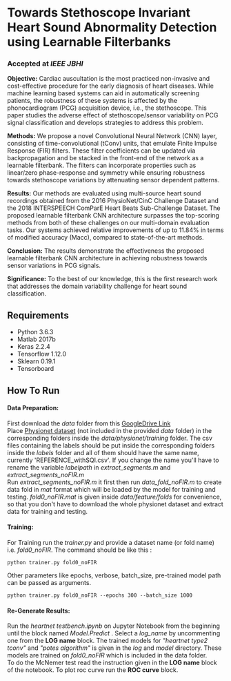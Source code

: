 # Towards Stethoscope Invariant Heart Sound Abnormality Detection using Learnable Filterbanks
### Accepted at *IEEE JBHI*

**Objective:** Cardiac auscultation is the most practiced non-invasive and cost-effective procedure for the early diagnosis
of heart diseases. While machine learning based systems can aid in automatically screening patients, the robustness of these systems is affected by the phonocardiogram (PCG) acquisition device, i.e., the stethoscope. This paper studies the adverse effect of stethoscope/sensor variability on PCG signal classification and develops strategies to address this problem.

**Methods:** We propose a novel Convolutional Neural Network (CNN) layer, consisting of time-convolutional (tConv) units, that emulate Finite Impulse Response (FIR) filters. These filter coefficients can be updated via backpropagation and be stacked in the front-end of the network as a learnable filterbank. The filters can incorporate properties such as linear/zero phase-response and symmetry while ensuring robustness towards stethoscope variations by attenuating sensor dependent patterns.

**Results:** Our methods are evaluated using multi-source heart sound recordings obtained from the 2016 PhysioNet/CinC Challenge Dataset and the 2018 INTERSPEECH ComParE Heart Beats Sub-Challenge Dataset. The proposed learnable filterbank CNN architecture surpasses the top-scoring methods from both of these challenges on our multi-domain evaluation tasks. Our systems achieved relative improvements of up to 11.84% in terms of modified accuracy (Macc), compared to state-of-the-art methods.

**Conclusion:** The results demonstrate the effectiveness the proposed learnable filterbank CNN architecture in achieving robustness towards sensor variations in PCG signals.

**Significance:** To the best of our knowledge, this is the first research work that addresses the domain variability challenge for heart sound classification.

## Requirements
* Python 3.6.3
* Matlab 2017b
* Keras 2.2.4
* Tensorflow 1.12.0
* Sklearn 0.19.1
* Tensorboard

## How To Run
#### Data Preparation:
 First download the *data* folder from this [GoogleDrive Link](https://drive.google.com/open?id=1MPBhemO6XeDfjIm5-SOQUGvmzIl0Hx03)<br />
Place [Physionet dataset](https://physionet.org/content/challenge-2016/1.0.0/#files) (not included in the provided *data* folder) in the corresponding folders inside the *data/physionet/training* folder.
The csv files containing the labels should be put inside the corresponding folders inside the *labels* folder and all of them should have the same name, currently 'REFERENCE_withSQI.csv'. 
If you change the name you'll have to rename the variable *labelpath* in  *extract_segments.m* and *extract_segments_noFIR.m*<br /> 
Run *extract_segments_noFIR.m* it first then run *data_fold_noFIR.m* to create data fold in *mat* format which will be loaded by the model for training and testing.
*fold0_noFIR.mat* is given inside *data/feature/folds* for convenience, so that you don't have to download the whole physionet dataset and extract data for training and testing.

#### Training:
For Training run the *trainer.py* and provide a dataset name (or fold name) i.e. *fold0_noFIR*. The command should be like this : 
~~~~{.python}
python trainer.py fold0_noFIR
~~~~
Other parameters like epochs, verbose, batch_size, pre-trained model path can be passed as arguments. 
 ~~~~{.python}
python trainer.py fold0_noFIR --epochs 300 --batch_size 1000 
~~~~


#### Re-Generate Results:
Run the *heartnet testbench.ipynb* on Jupyter Notebook from the beginning until the block named *Model.Predict* . 
Select a *log_name* by uncommenting one from the **LOG name** block. 
The trained models for *"heartnet type2 tconv"* and *"potes algorithm"* is given in the *log* and *model* directory. 
These models are trained on *fold0_noFIR* which is included in the data folder.  
To do the McNemer test read the instruction given in the **LOG name** block of the notebook.
To plot roc curve run the **ROC curve** block.
